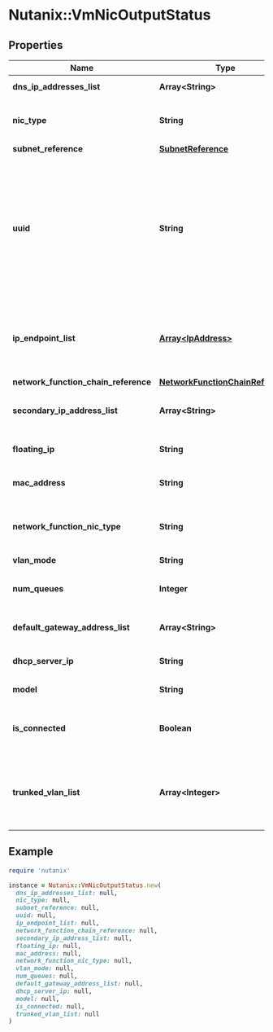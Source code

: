 # Nutanix::VmNicOutputStatus

## Properties

| Name | Type | Description | Notes |
| ---- | ---- | ----------- | ----- |
| **dns_ip_addresses_list** | **Array&lt;String&gt;** | List of DNS IP addresses. | [optional] |
| **nic_type** | **String** | The type of this NIC. Defaults to NORMAL_NIC. | [optional] |
| **subnet_reference** | [**SubnetReference**](SubnetReference.md) |  | [optional] |
| **uuid** | **String** | The NIC&#39;s UUID, which is used to uniquely identify this particular NIC. This UUID may be used to refer to the NIC outside the context of the particular VM it is attached to.  | [optional] |
| **ip_endpoint_list** | [**Array&lt;IpAddress&gt;**](IpAddress.md) | IP endpoints for the adapter. Currently, IPv4 addresses are supported.  | [optional] |
| **network_function_chain_reference** | [**NetworkFunctionChainReference**](NetworkFunctionChainReference.md) |  | [optional] |
| **secondary_ip_address_list** | **Array&lt;String&gt;** | Secondary IPv4 Addresses for this NIC. | [optional] |
| **floating_ip** | **String** | The Floating IP associated with the vnic. | [optional] |
| **mac_address** | **String** | The MAC address for the adapter. | [optional] |
| **network_function_nic_type** | **String** | The type of this Network function NIC. Defaults to INGRESS.  | [optional] |
| **vlan_mode** | **String** | VLAN mode. | [optional] |
| **num_queues** | **Integer** | The number of tx/rx queue pairs for this NIC.  | [optional] |
| **default_gateway_address_list** | **Array&lt;String&gt;** | Default gateway IP addresses. | [optional] |
| **dhcp_server_ip** | **String** | IP address of the DHCP server. | [optional] |
| **model** | **String** | The model of this NIC. | [optional] |
| **is_connected** | **Boolean** | Whether or not the NIC is connected. True by default. | [optional] |
| **trunked_vlan_list** | **Array&lt;Integer&gt;** | List of VLANs to trunk if vlan_mode is TRUNKED. If empty, all VLANs are trunked.  | [optional] |

## Example

```ruby
require 'nutanix'

instance = Nutanix::VmNicOutputStatus.new(
  dns_ip_addresses_list: null,
  nic_type: null,
  subnet_reference: null,
  uuid: null,
  ip_endpoint_list: null,
  network_function_chain_reference: null,
  secondary_ip_address_list: null,
  floating_ip: null,
  mac_address: null,
  network_function_nic_type: null,
  vlan_mode: null,
  num_queues: null,
  default_gateway_address_list: null,
  dhcp_server_ip: null,
  model: null,
  is_connected: null,
  trunked_vlan_list: null
)
```

